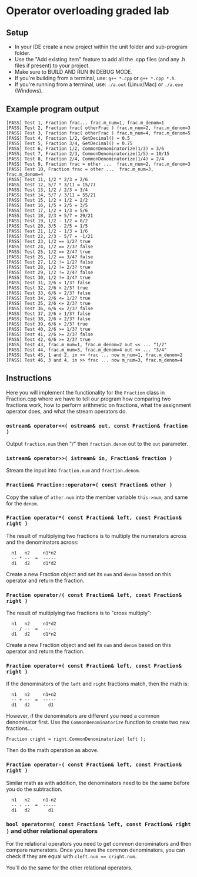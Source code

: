 # Operator overloading graded lab

## Setup
- In your IDE create a new project within the unit folder and sub-program folder.
- Use the "Add existing item" feature to add all the .cpp files (and any .h files if present) to your project.
- Make sure to BUILD AND RUN IN DEBUG MODE.
- If you're building from a terminal, use: `g++ *.cpp` or `g++ *.cpp *.h`.
- If you're running from a terminal, use: `./a.out` (Linux/Mac) or `./a.exe` (Windows).


## Example program output
```
[PASS] Test 1, Fraction frac... frac.m_num=1, frac.m_denom=1
[PASS] Test 2, Fraction frac( otherFrac ) frac.m_num=2, frac.m_denom=3
[PASS] Test 3, Fraction frac( otherFrac ) frac.m_num=4, frac.m_denom=5
[PASS] Test 4, Fraction 1/2, GetDecimal() = 0.5
[PASS] Test 5, Fraction 3/4, GetDecimal() = 0.75
[PASS] Test 6, Fraction 1/2, CommonDenominatorize(1/3) = 3/6
[PASS] Test 7, Fraction 2/3, CommonDenominatorize(1/5) = 10/15
[PASS] Test 8, Fraction 2/4, CommonDenominatorize(1/4) = 2/4
[PASS] Test 9, Fraction frac = other ...  frac.m_num=2, frac.m_denom=3
[PASS] Test 10, Fraction frac = other ...  frac.m_num=3, frac.m_denom=4
[PASS] Test 11, 1/2 * 2/3 = 2/6
[PASS] Test 12, 5/7 * 3/11 = 15/77
[PASS] Test 13, 1/2 / 2/3 = 3/4
[PASS] Test 14, 5/7 / 3/11 = 55/21
[PASS] Test 15, 1/2 + 1/2 = 2/2
[PASS] Test 16, 1/5 + 2/5 = 3/5
[PASS] Test 17, 1/2 + 1/3 = 5/6
[PASS] Test 18, 2/3 + 5/7 = 29/21
[PASS] Test 19, 1/2 - 1/2 = 0/2
[PASS] Test 20, 3/5 - 2/5 = 1/5
[PASS] Test 21, 1/2 - 1/3 = 1/6
[PASS] Test 22, 2/3 - 5/7 = -1/21
[PASS] Test 23, 1/2 == 1/2? true
[PASS] Test 24, 1/2 == 2/3? false
[PASS] Test 25, 1/2 == 2/4? true
[PASS] Test 26, 1/2 == 3/4? false
[PASS] Test 27, 1/2 != 1/2? false
[PASS] Test 28, 1/2 != 2/3? true
[PASS] Test 29, 1/2 != 2/4? false
[PASS] Test 30, 1/2 != 3/4? true
[PASS] Test 31, 2/6 < 1/3? false
[PASS] Test 32, 2/6 < 2/3? true
[PASS] Test 33, 6/6 < 2/3? false
[PASS] Test 34, 2/6 <= 1/2? true
[PASS] Test 35, 2/6 <= 2/3? true
[PASS] Test 36, 6/6 <= 2/3? false
[PASS] Test 37, 2/6 > 1/3? false
[PASS] Test 38, 2/6 > 2/3? false
[PASS] Test 39, 6/6 > 2/3? true
[PASS] Test 40, 2/6 >= 1/3? true
[PASS] Test 41, 2/6 >= 2/3? false
[PASS] Test 42, 6/6 >= 2/3? true
[PASS] Test 43, frac.m_num=1, frac.m_denom=2 out << ... "1/2"
[PASS] Test 44, frac.m_num=3, frac.m_denom=4 out << ... "3/4"
[PASS] Test 45, 1 and 2, in >> frac ... now m_num=1, frac.m_denom=2
[PASS] Test 46, 3 and 4, in >> frac ... now m_num=3, frac.m_denom=4
```

## Instructions
Here you will implement the functionality for the `Fraction` class in Fraction.cpp where we have to tell our program how comparing two fractions work, how to perform arithmetic on fractions, what the assignment operator does, and what the stream operators do.


### `ostream& operator<<( ostream& out, const Fraction& fraction )`
Output `fraction.num` then "/" then `fraction.denom` out to the `out` parameter.


### `istream& operator>>( istream& in, Fraction& fraction )`
Stream the input into `fraction.num` and `fraction.denom`.


### `Fraction& Fraction::operator=( const Fraction& other )`
Copy the value of `other.num` into the member variable `this->num`, and same for the `denom`.


### `Fraction operator*( const Fraction& left, const Fraction& right )`
The result of multiplying two fractions is to multiply the numerators across and the denominators across:

```
  n1   n2     n1*n2
  -- * --  =  -----
  d1   d2     d1*d2
```

Create a new Fraction object and set its `num` and `denom` based on this operator and return the fraction.


### `Fraction operator/( const Fraction& left, const Fraction& right )`
The result of multiplying two fractions is to "cross multiply":

```
  n1   n2     n1*d2
  -- / --  =  -----
  d1   d2     d1*n2
```

Create a new Fraction object and set its `num` and `denom` based on this operator and return the fraction.


### `Fraction operator+( const Fraction& left, const Fraction& right )`
If the denominators of the `left` and `right` fractions match, then the math is:

```
  n1   n2     n1+n2
  -- + --  =  -----
  d1   d2       d1
```

However, if the denominators are different you need a common denominator first. Use the `CommonDenominatorize` function to create two new fractions...

```
Fraction cright = right.CommonDenominatorize( left );
```

Then do the math operation as above.


### `Fraction operator-( const Fraction& left, const Fraction& right )`
Similar math as with addition, the denominators need to be the same before you do the subtraction.

```
  n1   n2     n1-n2
  -- - --  =  -----
  d1   d2       d1
```


### `bool operator==( const Fraction& left, const Fraction& right )` and other relational operators
For the relational operators you need to get common denominators and then compare numerators. Once you have the common denominators, you can check if they are equal with `cleft.num == cright.num`.

You'll do the same for the other relational operators.
